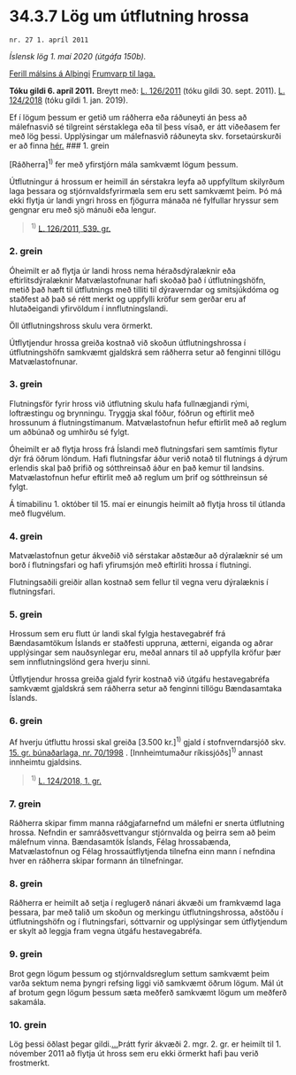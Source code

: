 # 34.3.7 Lög um útflutning hrossa

`nr. 27 1. apríl 2011`

_Íslensk lög 1. maí 2020 (útgáfa 150b)._

[Ferill málsins á Alþingi](https://www.althingi.is/thingstorf/thingmalalistar-eftir-thingum/ferill/?ltg=139&mnr=433)
[Frumvarp til laga.](https://www.althingi.is/altext/139/s/0709.html)

**Tóku gildi 6. apríl 2011.**
Breytt með:
[L. 126/2011](https://althingi.is/altext/stjt/2011.126.html) (tóku gildi 30. sept. 2011).
[L. 124/2018](https://althingi.is/altext/stjt/2018.124.html) (tóku gildi 1. jan. 2019).

Ef í lögum þessum er getið um ráðherra eða ráðuneyti án þess að málefnasvið sé tilgreint sérstaklega eða til þess vísað, er átt viðeðasem fer með lög þessi. Upplýsingar um málefnasvið ráðuneyta skv. forsetaúrskurði er að finna [hér.](2018119.md) ### 1. grein

[Ráðherra]<sup>1)</sup> fer með yfirstjórn mála samkvæmt lögum þessum.

Útflutningur á hrossum er heimill án sérstakra leyfa að uppfylltum skilyrðum laga þessara og stjórnvaldsfyrirmæla sem eru sett samkvæmt þeim. Þó má ekki flytja úr landi yngri hross en fjögurra mánaða né fylfullar hryssur sem gengnar eru með sjö mánuði eða lengur.

> <sup>1)</sup> [L. 126/2011, 539. gr.](https://althingi.is/altext/stjt/2011.126.html)

### 2. grein

Óheimilt er að flytja úr landi hross nema héraðsdýralæknir eða eftirlitsdýralæknir Matvælastofnunar hafi skoðað það í útflutningshöfn, metið það hæft til útflutnings með tilliti til dýraverndar og smitsjúkdóma og staðfest að það sé rétt merkt og uppfylli kröfur sem gerðar eru af hlutaðeigandi yfirvöldum í innflutningslandi.

Öll útflutningshross skulu vera örmerkt.

Útflytjendur hrossa greiða kostnað við skoðun útflutningshrossa í útflutningshöfn samkvæmt gjaldskrá sem ráðherra setur að fenginni tillögu Matvælastofnunar.

### 3. grein

Flutningsför fyrir hross við útflutning skulu hafa fullnægjandi rými, loftræstingu og brynningu. Tryggja skal fóður, fóðrun og eftirlit með hrossunum á flutningstímanum. Matvælastofnun hefur eftirlit með að reglum um aðbúnað og umhirðu sé fylgt.

Óheimilt er að flytja hross frá Íslandi með flutningsfari sem samtímis flytur dýr frá öðrum löndum. Hafi flutningsfar áður verið notað til flutnings á dýrum erlendis skal það þrifið og sótthreinsað áður en það kemur til landsins. Matvælastofnun hefur eftirlit með að reglum um þrif og sótthreinsun sé fylgt.

Á tímabilinu 1. október til 15. maí er einungis heimilt að flytja hross til útlanda með flugvélum.

### 4. grein

Matvælastofnun getur ákveðið við sérstakar aðstæður að dýralæknir sé um borð í flutningsfari og hafi yfirumsjón með eftirliti hrossa í flutningi.

Flutningsaðili greiðir allan kostnað sem fellur til vegna veru dýralæknis í flutningsfari.

### 5. grein

Hrossum sem eru flutt úr landi skal fylgja hestavegabréf frá Bændasamtökum Íslands er staðfesti uppruna, ætterni, eiganda og aðrar upplýsingar sem nauðsynlegar eru, meðal annars til að uppfylla kröfur þær sem innflutningslönd gera hverju sinni.

Útflytjendur hrossa greiða gjald fyrir kostnað við útgáfu hestavegabréfa samkvæmt gjaldskrá sem ráðherra setur að fenginni tillögu Bændasamtaka Íslands.

### 6. grein

Af hverju útfluttu hrossi skal greiða [3.500 kr.]<sup>1)</sup> gjald í stofnverndarsjóð skv. [15. gr. búnaðarlaga, nr. 70/1998](1998070.md#G15) . [Innheimtumaður ríkissjóðs]<sup>1)</sup> annast innheimtu gjaldsins.

> <sup>1)</sup> [L. 124/2018, 1. gr.](https://althingi.is/altext/stjt/2018.124.html)

### 7. grein

Ráðherra skipar fimm manna ráðgjafarnefnd um málefni er snerta útflutning hrossa. Nefndin er samráðsvettvangur stjórnvalda og þeirra sem að þeim málefnum vinna. Bændasamtök Íslands, Félag hrossabænda, Matvælastofnun og Félag hrossaútflytjenda tilnefna einn mann í nefndina hver en ráðherra skipar formann án tilnefningar.

### 8. grein

Ráðherra er heimilt að setja í reglugerð nánari ákvæði um framkvæmd laga þessara, þar með talið um skoðun og merkingu útflutningshrossa, aðstöðu í útflutningshöfn og í flutningsfari, sóttvarnir og upplýsingar sem útflytjendum er skylt að leggja fram vegna útgáfu hestavegabréfa.

### 9. grein

Brot gegn lögum þessum og stjórnvaldsreglum settum samkvæmt þeim varða sektum nema þyngri refsing liggi við samkvæmt öðrum lögum. Mál út af brotum gegn lögum þessum sæta meðferð samkvæmt lögum um meðferð sakamála.

### 10. grein

Lög þessi öðlast þegar gildi.[…](https://www.althingi.is/lagasafn/leidbeiningar/)Þrátt fyrir ákvæði 2. mgr. 2. gr. er heimilt til 1. nóvember 2011 að flytja út hross sem eru ekki örmerkt hafi þau verið frostmerkt.

